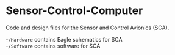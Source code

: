 # Sensor-Control-Computer
Code and design files for the Sensor and Control Avionics (SCA).

-`/Hardware` contains Eagle schematics for SCA<br>
-`/Software` contains software for SCA<br>

